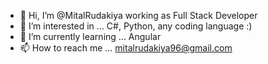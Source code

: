 - 👋 Hi, I’m @MitalRudakiya working as Full Stack Developer
- 👀 I’m interested in ... C#, Python, any coding language :)
- 🌱 I’m currently learning ... Angular
- 📫 How to reach me ... mitalrudakiya96@gmail.com

<!---
MitalRudakiya/MitalRudakiya is a ✨ special ✨ repository because its `README.md` (this file) appears on your GitHub profile.
You can click the Preview link to take a look at your changes.
--->
